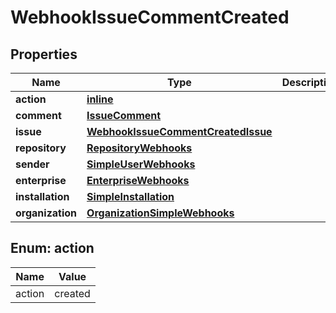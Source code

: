 
# WebhookIssueCommentCreated

## Properties
Name | Type | Description | Notes
------------ | ------------- | ------------- | -------------
**action** | [**inline**](#Action) |  | 
**comment** | [**IssueComment**](IssueComment.md) |  | 
**issue** | [**WebhookIssueCommentCreatedIssue**](WebhookIssueCommentCreatedIssue.md) |  | 
**repository** | [**RepositoryWebhooks**](RepositoryWebhooks.md) |  | 
**sender** | [**SimpleUserWebhooks**](SimpleUserWebhooks.md) |  | 
**enterprise** | [**EnterpriseWebhooks**](EnterpriseWebhooks.md) |  |  [optional]
**installation** | [**SimpleInstallation**](SimpleInstallation.md) |  |  [optional]
**organization** | [**OrganizationSimpleWebhooks**](OrganizationSimpleWebhooks.md) |  |  [optional]


<a id="Action"></a>
## Enum: action
Name | Value
---- | -----
action | created



